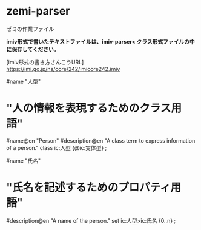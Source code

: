 # zemi-parser
ゼミの作業ファイル

**imiv形式で書いたテキストファイルは、imiv-parser< クラス形式ファイルの中に保存してください。**


[imiv形式の書き方さんこうURL]
https://imi.go.jp/ns/core/242/imicore242.imiv



#name "人型"
# "人の情報を表現するためのクラス用語"
#name@en "Person"
#description@en "A class term to express information of a person."
class ic:人型 {@ic:実体型} ;


#name "氏名"
# "氏名を記述するためのプロパティ用語"
#description@en "A name of the person."
set ic:人型>ic:氏名 {0..n} ;
